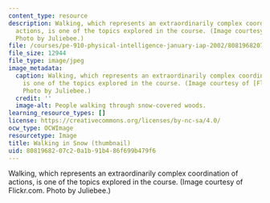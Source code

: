 ```yaml
---
content_type: resource
description: Walking, which represents an extraordinarily complex coordination of
  actions, is one of the topics explored in the course. (Image courtesy of Flickr.com.
  Photo by Juliebee.)
file: /courses/pe-910-physical-intelligence-january-iap-2002/8081968207c20a1b91b486f699b479f6_pe-910iap02-th.jpg
file_size: 12944
file_type: image/jpeg
image_metadata:
  caption: Walking, which represents an extraordinarily complex coordination of actions,
    is one of the topics explored in the course. (Image courtesy of [Flickr.com](http://www.flickr.com/).
    Photo by Juliebee.)
  credit: ''
  image-alt: People walking through snow-covered woods.
learning_resource_types: []
license: https://creativecommons.org/licenses/by-nc-sa/4.0/
ocw_type: OCWImage
resourcetype: Image
title: Walking in Snow (thumbnail)
uid: 80819682-07c2-0a1b-91b4-86f699b479f6
---
```

Walking, which represents an extraordinarily complex coordination of actions, is one of the topics explored in the course. (Image courtesy of Flickr.com. Photo by Juliebee.)